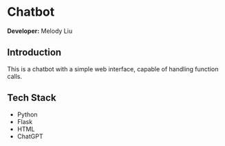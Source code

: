 # Chatbot

**Developer:** Melody Liu

## Introduction  
This is a chatbot with a simple web interface, capable of handling function calls.  

## Tech Stack  
- Python  
- Flask  
- HTML  
- ChatGPT 


